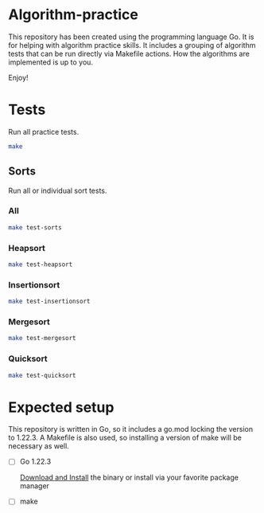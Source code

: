 # Algorithm-practice

This repository has been created using the programming language Go. It is for 
helping with algorithm practice skills. It includes a grouping of algorithm 
tests that can be run directly via Makefile actions. How the algorithms are 
implemented is up to you.

Enjoy!


# Tests

Run all practice tests.

```sh
make
```



## Sorts

Run all or individual sort tests.

### All
```sh
make test-sorts
```

### Heapsort
```sh
make test-heapsort
```

### Insertionsort
```sh
make test-insertionsort
```

### Mergesort
```sh
make test-mergesort
```

### Quicksort
```sh
make test-quicksort
```


# Expected setup

This repository is written in Go, so it includes a go.mod locking the version 
to 1.22.3. A Makefile is also used, so installing a version of make will be 
necessary as well.

- [ ] Go 1.22.3

    [Download and Install](https://go.dev/dl/) the binary or install via your 
    favorite package manager

- [ ] make

